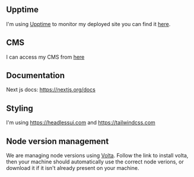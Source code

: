 ## Upptime

I'm using [Upptime](https://upptime.js.org) to monitor my deployed site you can find it [here](http://upptime.louiswhite.me).

## CMS

I can access my CMS from [here](https://www.louiswhite.me/admin/#/)

## Documentation

Next js docs: <https://nextjs.org/docs>

## Styling

I'm using <https://headlessui.com> and <https://tailwindcss.com>

## Node version management

We are managing node versions using [Volta](https://docs.volta.sh/). Follow the link to install volta, then your machine should automatically use the correct node verions, or download it if it isn't already present on your machine.
